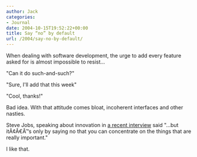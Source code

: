 ```yaml
---
author: Jack
categories:
- Journal
date: 2004-10-15T19:52:22+00:00
title: Say “no” by default
url: /2004/say-no-by-default/
---
```


When dealing with software development, the urge to add every feature asked for is almost impossible to resist&#8230;

"Can it do such-and-such?"

"Sure, I'll add that this week"

"Cool, thanks!"

Bad idea. With that attitude comes bloat, incoherent interfaces and other nasties.

Steve Jobs, speaking about innovation in [a recent interview][1] said "&#8230;but it&#195;&#162;&#194;&#8364;&#194;&#8482;s only by saying no that you can concentrate on the things that are really important."

I like that.

 [1]: http://www.businessweek.com/bwdaily/dnflash/oct2004/nf20041012_4018_db083.htm